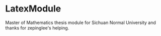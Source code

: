 # LatexModule
Master of Mathematics thesis module for Sichuan Normal University and thanks for zepinglee's helping.

